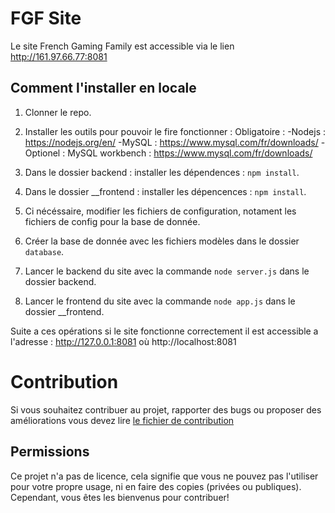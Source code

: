 # FGF Site
Le site French Gaming Family est accessible via le lien http://161.97.66.77:8081


## Comment l'installer en locale
1. Clonner le repo.
2. Installer les outils pour pouvoir le fire fonctionner :
	Obligatoire :
	   -Nodejs : https://nodejs.org/en/
	    -MySQL : https://www.mysql.com/fr/downloads/
	-Optionel : 
	   MySQL workbench : https://www.mysql.com/fr/downloads/

3. Dans le dossier backend : installer les dépendences : `npm install`.
4. Dans le dossier \_\_frontend : installer les dépencences : `npm install`.
5. Ci nécéssaire, modifier les fichiers de configuration, notament les fichiers de config pour la base de donnée.
6. Créer la base de donnée avec les fichiers modèles dans le dossier `database`.
7. Lancer le backend du site avec la commande `node server.js` dans le dossier backend.
8. Lancer le frontend du site avec la commande `node app.js` dans le dossier \_\_frontend.

Suite a ces opérations si le site fonctionne correctement il est accessible a l'adresse : 
http://127.0.0.1:8081 où http://localhost:8081

# Contribution 

Si vous souhaitez contribuer au projet, rapporter des bugs ou proposer des améliorations vous devez lire <a href="./CONTRIBUTING.md"> le fichier de contribution </a>

## Permissions
Ce projet n'a pas de licence, cela signifie que vous ne pouvez pas l'utiliser pour votre propre usage, ni en faire des copies (privées ou publiques). Cependant, vous êtes les bienvenus pour contribuer!
